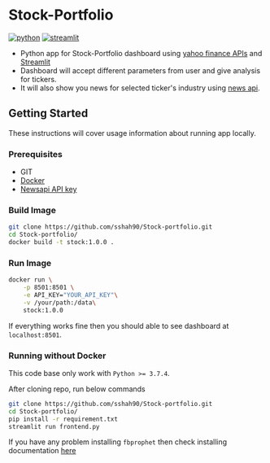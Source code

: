 # Stock-Portfolio 

[![python](https://img.shields.io/badge/python-3.7-brightgreen)](https://www.python.org/downloads/release/python-370/)
[![streamlit](https://img.shields.io/badge/streamlit-0.70-red)](https://www.streamlit.io/)

- Python app for Stock-Portfolio dashboard using [yahoo finance APIs](https://github.com/ranaroussi/yfinance) and [Streamlit](https://www.streamlit.io/)
- Dashboard will accept different parameters from user and give analysis for tickers.
- It will also show you news for selected ticker's industry using [news api](https://newsapi.org/).

## Getting Started

These instructions will cover usage information about running app locally. 

### Prerequisites

* GIT 
* [Docker](https://www.docker.com/products/docker-desktop)
* [Newsapi API key](https://newsapi.org/)

### Build Image
```bash
git clone https://github.com/sshah90/Stock-portfolio.git
cd Stock-portfolio/
docker build -t stock:1.0.0 .
```
### Run Image

```bash
docker run \
    -p 8501:8501 \
    -e API_KEY="YOUR_API_KEY"\
    -v /your/path:/data\
    stock:1.0.0 
```
If everything works fine then you should able to see dashboard at `localhost:8501`.

### Running without Docker

This code base only work with `Python >= 3.7.4`.

After cloning repo, run below commands

```bash
git clone https://github.com/sshah90/Stock-portfolio.git
cd Stock-portfolio/
pip install -r requirement.txt
streamlit run frontend.py
```
If you have any problem installing `fbprophet` then check installing documentation [here](https://github.com/facebook/prophet#installation-in-python)
